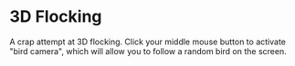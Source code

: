 # 3D Flocking

A crap attempt at 3D flocking. Click your middle mouse button to activate "bird camera", which will allow you to follow a random bird on the screen.
